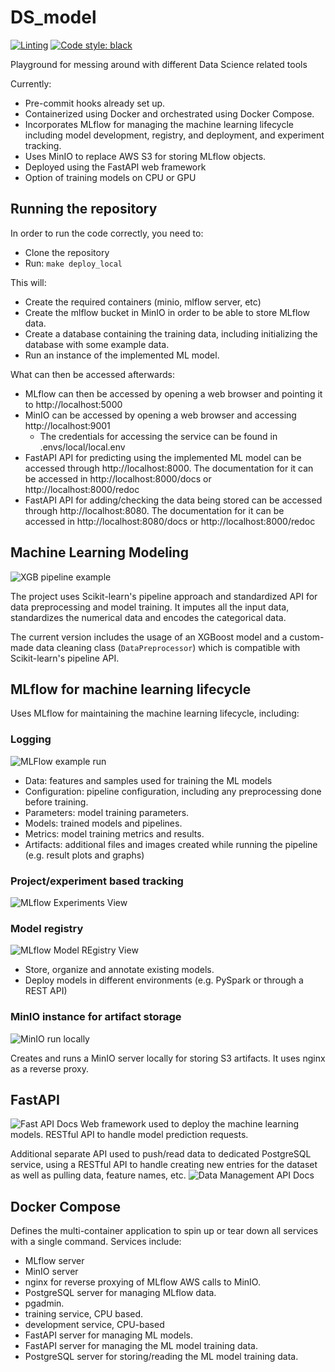 # DS_model
[![Linting](https://github.com/JuanGomez12/DS_model/actions/workflows/pre-commit.yml/badge.svg?branch=main&event=push)](https://github.com/JuanGomez12/DS_model/actions/workflows/pre-commit.yml)
[![Code style: black](https://img.shields.io/badge/code%20style-black-000000.svg)]( https://github.com/psf/black)

Playground for messing around with different Data Science related tools

Currently:
- Pre-commit hooks already set up.
- Containerized using Docker and orchestrated using Docker Compose.
- Incorporates MLflow for managing the machine learning lifecycle including model development, registry, and deployment, and experiment tracking.
- Uses MinIO to replace AWS S3 for storing MLflow objects.
- Deployed using the FastAPI web framework
- Option of training models on CPU or GPU

## Running the repository
In order to run the code correctly, you need to:
- Clone the repository
- Run: ```make deploy_local```

This will:
- Create the required containers (minio, mlflow server, etc)
- Create the mlflow bucket in MinIO in order to be able to store MLflow data.
- Create a database containing the training data, including initializing the database with some example data.
- Run an instance of the implemented ML model.

What can then be accessed afterwards:
- MLflow can then be accessed by opening a web browser and pointing it to http://localhost:5000
- MinIO can be accessed by opening a web browser and accessing http://localhost:9001
  - The credentials for accessing the service can be found in .envs/local/local.env
- FastAPI API for predicting using the implemented ML model can be accessed through http://localhost:8000. The documentation for it can be accessed in http://localhost:8000/docs or http://localhost:8000/redoc
- FastAPI API for adding/checking the data being stored can be accessed through http://localhost:8080. The documentation for it can be accessed in http://localhost:8080/docs or http://localhost:8000/redoc


## Machine Learning Modeling
![XGB pipeline example](ml_model/images/XGB_pipeline_example.png)

The project uses Scikit-learn's pipeline approach and standardized API for data preprocessing and model training. It imputes all the input data, standardizes the numerical data and encodes the categorical data.

The current version includes the usage of an XGBoost model and a custom-made data cleaning class (`DataPreprocessor`) which is compatible with Scikit-learn's pipeline API.


## MLflow for machine learning lifecycle

Uses MLflow for maintaining the machine learning lifecycle, including:
### Logging
![MLFlow example run](mlflow/images/Run_example.png)
- Data: features and samples used for training the ML models
- Configuration: pipeline configuration, including any preprocessing done before training.
- Parameters: model training parameters.
- Models: trained models and pipelines.
- Metrics: model training metrics and results.
- Artifacts: additional files and images created while running the pipeline (e.g. result plots and graphs)
### Project/experiment based tracking
![MLflow Experiments View](<mlflow/images/MLflow Experiments View.png>)
### Model registry
![MLflow Model REgistry View](<mlflow/images/MLFlow Model Registry View.png>)
- Store, organize and annotate existing models.
- Deploy models in different environments (e.g. PySpark or through a REST API)


### MinIO instance for artifact storage
![MinIO run locally](mlflow/images/MinIO%20local%20run.png)

Creates and runs a MinIO server locally for storing S3 artifacts. It uses nginx as a reverse proxy.


## FastAPI
![Fast API Docs](<fastapi/images/Fast API Docs.png>)
Web framework used to deploy the machine learning models. RESTful API to handle model prediction requests.

Additional separate API used to push/read data to dedicated PostgreSQL service, using a RESTful API to handle creating new entries for the dataset as well as pulling data, feature names, etc.
![Data Management API Docs](<data_management/images/data_management_api.png>)


## Docker Compose
Defines the multi-container application to spin up or tear down all services with a single command. Services include:
- MLflow server
- MinIO server
- nginx for reverse proxying of MLflow AWS calls to MinIO.
- PostgreSQL server for managing MLflow data.
- pgadmin.
- training service, CPU based.
- development service, CPU-based
- FastAPI server for managing ML models.
- FastAPI server for managing the ML model training data.
- PostgreSQL server for storing/reading the ML model training data.
